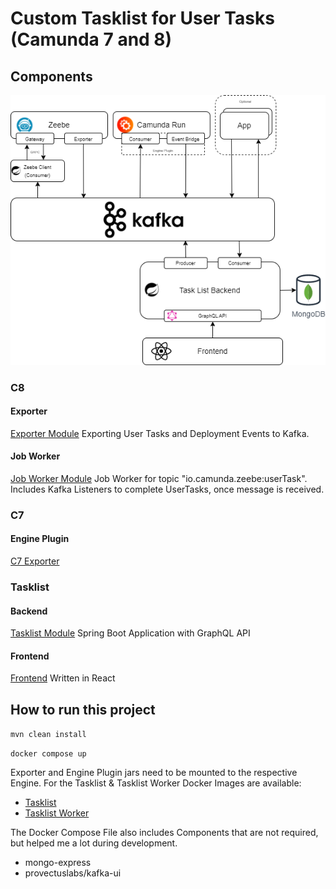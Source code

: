 # Custom Tasklist for User Tasks (Camunda 7 and 8)

## Components

![Architecture](./documentation/architecture/architecture-overview.drawio.png)

### C8
#### Exporter
[Exporter Module](./c8-exporter/)
Exporting User Tasks and Deployment Events to Kafka.
#### Job Worker
[Job Worker Module](./c8-jobworker/)
Job Worker for topic "io.camunda.zeebe:userTask".
Includes Kafka Listeners to complete UserTasks, once message is received.

### C7
#### Engine Plugin
[C7 Exporter](./c7-exporter/)

### Tasklist
#### Backend
[Tasklist Module](./tasklist/)
Spring Boot Application with GraphQL API

#### Frontend
[Frontend](./tasklist/client/)
Written in React


## How to run this project
``
mvn clean install
``

``
docker compose up
``

Exporter and Engine Plugin jars need to be mounted to the respective Engine.
For the Tasklist & Tasklist Worker Docker Images are available:
- [Tasklist](https://hub.docker.com/repository/docker/camundomanu/tasklist/general)
- [Tasklist Worker](https://hub.docker.com/repository/docker/camundomanu/tasklist-worker/general)

The Docker Compose File also includes Components that are not required, but helped me a lot during development.
- mongo-express
- provectuslabs/kafka-ui

